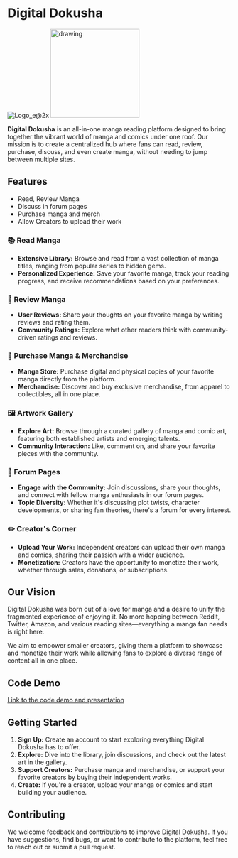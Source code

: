 # Digital Dokusha
![Logo_e@2x](https://github.com/user-attachments/assets/c6b77012-d5fe-40c9-ba83-dcf55e8a2485)
<img src="![Comp_3_00000](https://github.com/user-attachments/assets/fc1c3d46-5c87-4ab1-84e2-ef0912d9de4a)
" alt="drawing" width="200"/>

**Digital Dokusha** is an all-in-one manga reading platform designed to bring together the vibrant world of manga and comics under one roof. Our mission is to create a centralized hub where fans can read, review, purchase, discuss, and even create manga, without needing to jump between multiple sites.

## Features
* Read, Review Manga
* Discuss in forum pages
* Purchase manga and merch
* Allow Creators to upload their work
### 📚 Read Manga
- **Extensive Library:** Browse and read from a vast collection of manga titles, ranging from popular series to hidden gems.
- **Personalized Experience:** Save your favorite manga, track your reading progress, and receive recommendations based on your preferences.

### 📝 Review Manga
- **User Reviews:** Share your thoughts on your favorite manga by writing reviews and rating them.
- **Community Ratings:** Explore what other readers think with community-driven ratings and reviews.

### 🛒 Purchase Manga & Merchandise
- **Manga Store:** Purchase digital and physical copies of your favorite manga directly from the platform.
- **Merchandise:** Discover and buy exclusive merchandise, from apparel to collectibles, all in one place.

### 🖼️ Artwork Gallery
- **Explore Art:** Browse through a curated gallery of manga and comic art, featuring both established artists and emerging talents.
- **Community Interaction:** Like, comment on, and share your favorite pieces with the community.

### 💬 Forum Pages
- **Engage with the Community:** Join discussions, share your thoughts, and connect with fellow manga enthusiasts in our forum pages.
- **Topic Diversity:** Whether it's discussing plot twists, character developments, or sharing fan theories, there's a forum for every interest.

### ✏️ Creator's Corner
- **Upload Your Work:** Independent creators can upload their own manga and comics, sharing their passion with a wider audience.
- **Monetization:** Creators have the opportunity to monetize their work, whether through sales, donations, or subscriptions.

## Our Vision

Digital Dokusha was born out of a love for manga and a desire to unify the fragmented experience of enjoying it. No more hopping between Reddit, Twitter, Amazon, and various reading sites—everything a manga fan needs is right here.

We aim to empower smaller creators, giving them a platform to showcase and monetize their work while allowing fans to explore a diverse range of content all in one place.
## Code Demo
[Link to the code demo and presentation](/https://drive.google.com/file/d/1-_A4TdAlAMFx_iikDp7AYaDf6I-EnY8c/view?usp=sharing)

## Getting Started

1. **Sign Up:** Create an account to start exploring everything Digital Dokusha has to offer.
2. **Explore:** Dive into the library, join discussions, and check out the latest art in the gallery.
3. **Support Creators:** Purchase manga and merchandise, or support your favorite creators by buying their independent works.
4. **Create:** If you're a creator, upload your manga or comics and start building your audience.

## Contributing

We welcome feedback and contributions to improve Digital Dokusha. If you have suggestions, find bugs, or want to contribute to the platform, feel free to reach out or submit a pull request.
